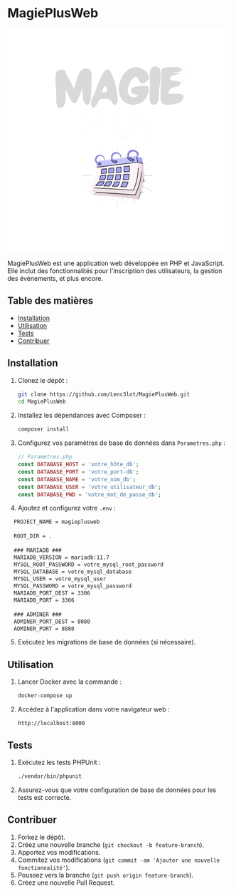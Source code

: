 # MagiePlusWeb
<p align="center">
  <img src="public/assets/img/Logo_Magie_Plus.png" alt="Logo de l'application, Calendrier avec ecrit MagiePlus">
</p>


MagiePlusWeb est une application web développée en PHP et JavaScript. Elle inclut des fonctionnalités pour l'inscription des utilisateurs, la gestion des événements, et plus encore.

## Table des matières

- [Installation](#installation)
- [Utilisation](#utilisation)
- [Tests](#tests)
- [Contribuer](#contribuer)

## Installation

1. Clonez le dépôt :
    ```sh
    git clone https://github.com/Lenc3lot/MagiePlusWeb.git
    cd MagiePlusWeb
    ```

2. Installez les dépendances avec Composer :
    ```sh
    composer install
    ```

3. Configurez vos paramètres de base de données dans `Parametres.php` :
    ```php
    // Parametres.php
    const DATABASE_HOST = 'votre_hôte_db';
    const DATABASE_PORT = 'votre_port-db';
    const DATABASE_NAME = 'votre_nom_db';
    const DATABASE_USER = 'votre_utilisateur_db';
    const DATABASE_PWD = 'votre_mot_de_passe_db';
    ```

4. Ajoutez et configurez votre `.env` :
```.evn
  PROJECT_NAME = magieplusweb

  ROOT_DIR = .

  ### MARIADB ###
  MARIADB_VERSION = mariadb:11.7
  MYSQL_ROOT_PASSWORD = votre_mysql_root_password
  MYSQL_DATABASE = votre_mysql_database
  MYSQL_USER = votre_mysql_user
  MYSQL_PASSWORD = votre_mysql_password
  MARIADB_PORT_DEST = 3306
  MARIADB_PORT = 3306

  ### ADMINER ###
  ADMINER_PORT_DEST = 8080
  ADMINER_PORT = 8080
```

5. Exécutez les migrations de base de données (si nécessaire).

## Utilisation

1. Lancer Docker avec la commande :
    ```sh
    docker-compose up
    ```

2. Accédez à l'application dans votre navigateur web :
    ```
    http://localhost:8000
    ```

## Tests

1. Exécutez les tests PHPUnit :
    ```sh
    ./vendor/bin/phpunit
    ```

2. Assurez-vous que votre configuration de base de données pour les tests est correcte.

## Contribuer

1. Forkez le dépôt.
2. Créez une nouvelle branche (`git checkout -b feature-branch`).
3. Apportez vos modifications.
4. Commitez vos modifications (`git commit -am 'Ajouter une nouvelle fonctionnalité'`).
5. Poussez vers la branche (`git push origin feature-branch`).
6. Créez une nouvelle Pull Request.
